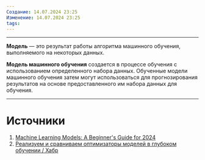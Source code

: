 ```yaml
---
Создание: 14.07.2024 23:25
Изменение: 14.07.2024 23:25
tags:
---
```

***

**Модель** — это результат работы алгоритма машинного обучения, выполняемого на некоторых данных.

**Модель машинного обучения** создается в процессе обучения с использованием определенного набора данных. Обученные модели машинного обучения затем могут использоваться для прогнозирования результатов на основе предоставленного им набора данных для обучения.

***

# Источники
1. [Machine Learning Models: A Beginner's Guide for 2024](https://careerfoundry.com/en/blog/data-analytics/machine-learning-models/#what-is-a-machine-learning-model)
2. [Реализуем и сравниваем оптимизаторы моделей в глубоком обучении / Хабр](https://habr.com/ru/companies/skillfactory/articles/525214/)